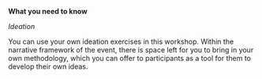 **What you need to know**

_Ideation_

You can use your own ideation exercises in this workshop. Within the narrative framework of the event, there is space left for you to bring in your own methodology, which you can offer to participants as a tool for them to develop their own ideas. 

